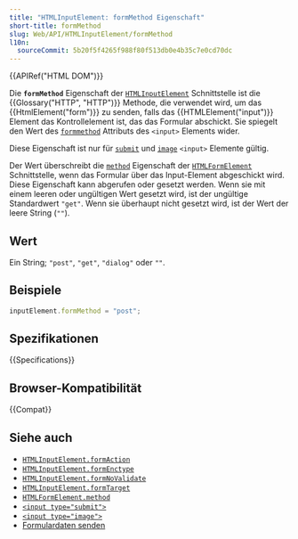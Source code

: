 ```yaml
---
title: "HTMLInputElement: formMethod Eigenschaft"
short-title: formMethod
slug: Web/API/HTMLInputElement/formMethod
l10n:
  sourceCommit: 5b20f5f4265f988f80f513db0e4b35c7e0cd70dc
---
```


{{APIRef("HTML DOM")}}

Die **`formMethod`** Eigenschaft der [`HTMLInputElement`](/de/docs/Web/API/HTMLInputElement) Schnittstelle ist die {{Glossary("HTTP", "HTTP")}} Methode, die verwendet wird, um das {{HtmlElement("form")}} zu senden, falls das {{HTMLElement("input")}} Element das Kontrollelement ist, das das Formular abschickt. Sie spiegelt den Wert des [`formmethod`](/de/docs/Web/HTML/Element/input#formmethod) Attributs des `<input>` Elements wider.

Diese Eigenschaft ist nur für [`submit`](/de/docs/Web/HTML/Element/input/submit) und [`image`](/de/docs/Web/HTML/Element/input/image) `<input>` Elemente gültig.

Der Wert überschreibt die [`method`](/de/docs/Web/API/HTMLFormElement/method) Eigenschaft der [`HTMLFormElement`](/de/docs/Web/API/HTMLFormElement) Schnittstelle, wenn das Formular über das Input-Element abgeschickt wird. Diese Eigenschaft kann abgerufen oder gesetzt werden. Wenn sie mit einem leeren oder ungültigen Wert gesetzt wird, ist der ungültige Standardwert `"get"`. Wenn sie überhaupt nicht gesetzt wird, ist der Wert der leere String (`""`).

## Wert

Ein String; `"post"`, `"get"`, `"dialog"` oder `""`.

## Beispiele

```js
inputElement.formMethod = "post";
```

## Spezifikationen

{{Specifications}}

## Browser-Kompatibilität

{{Compat}}

## Siehe auch

- [`HTMLInputElement.formAction`](/de/docs/Web/API/HTMLInputElement/formAction)
- [`HTMLInputElement.formEnctype`](/de/docs/Web/API/HTMLInputElement/formEnctype)
- [`HTMLInputElement.formNoValidate`](/de/docs/Web/API/HTMLInputElement/formNoValidate)
- [`HTMLInputElement.formTarget`](/de/docs/Web/API/HTMLInputElement/formTarget)
- [`HTMLFormElement.method`](/de/docs/Web/API/HTMLFormElement/method)
- [`<input type="submit">`](/de/docs/Web/HTML/Element/input/submit)
- [`<input type="image">`](/de/docs/Web/HTML/Element/input/image)
- [Formulardaten senden](/de/docs/Learn_web_development/Extensions/Forms/Sending_and_retrieving_form_data)
